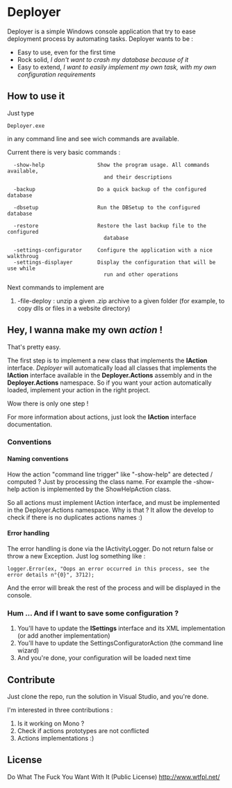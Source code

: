 # Deployer #

Deployer is a simple Windows console application that try to ease deployment process by automating tasks. 
Deployer wants to be :

* Easy to use, even for the first time
* Rock solid, *I don't want to crash my database because of it*
* Easy to extend, *I want to easily implement my own task, with my own configuration requirements*

How to use it
-------------

Just type


    Deployer.exe

in any command line and see wich commands are available.

Current there is very basic commands :

	  -show-help                 Show the program usage. All commands available,
	                               and their descriptions

	  -backup                    Do a quick backup of the configured database

	  -dbsetup                   Run the DBSetup to the configured database

	  -restore                   Restore the last backup file to the configured
	                               database

	  -settings-configurator     Configure the application with a nice walkthroug
	  -settings-displayer        Display the configuration that will be use while
	                               run and other operations

Next commands to implement are 

1. -file-deploy : unzip a given .zip archive to a given folder (for example, to copy dlls or files in a website directory)

Hey, I wanna make my own *action* !
-----------------------------------

That's pretty easy.

The first step is to implement a new class that implements the **IAction** interface. *Deployer* will automatically load all classes that implements the **IAction** interface available in the **Deployer.Actions** assembly and in the **Deployer.Actions** namespace. So if you want your action automatically loaded, implement your action in the right project.

Wow there is only one step !

For more information about actions, just look the **IAction** interface documentation.

### Conventions ###
#### Naming conventions ####
How the action "command line trigger" like "-show-help" are detected / computed ? Just by processing the class name. For example the -show-help action is implemented by the ShowHelpAction class.

So all actions must implement IAction interface, and must be implemented in the Deployer.Actions namespace. Why is that ? It allow the develop to check if there is no duplicates actions names :)
#### Error handling ####

The error handling is done via the IActivityLogger. Do not return false or throw a new Exception. Just log something like :

	logger.Error(ex, "Oops an error occurred in this process, see the error details n°{0}", 3712);

And the error will break the rest of the process and will be displayed in the console. 

### Hum ... And if I want to save some configuration ? ###

1. You'll have to update the **ISettings** interface and its XML implementation (or add another implementation)
2. You'll have to update the SettingsConfiguratorAction (the command line wizard)
3. And you're done, your configuration will be loaded next time

Contribute
----------
Just clone the repo, run the solution in Visual Studio, and you're done.

I'm interested in three contributions :

1. Is it working on Mono ?
2. Check if actions prototypes are not conflicted
3. Actions implementations :)

License
-------
Do What The Fuck You Want With It (Public License)
http://www.wtfpl.net/